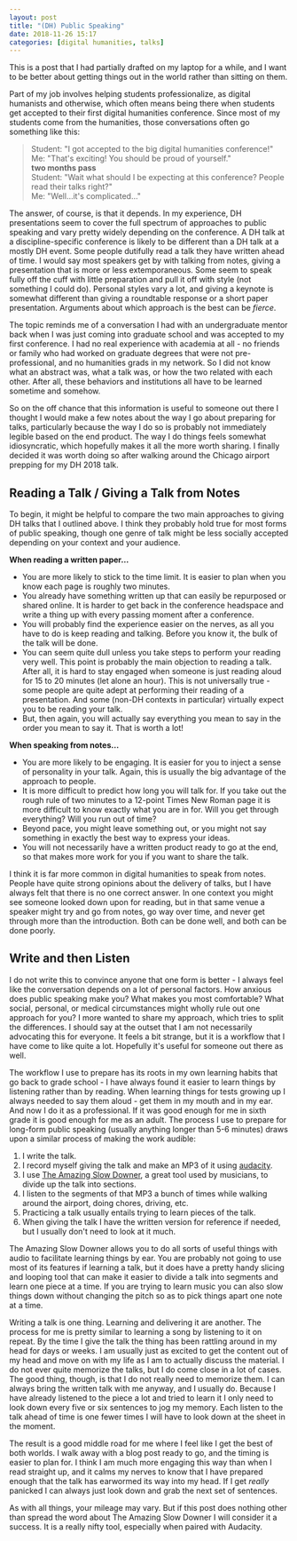 ```yaml
---
layout: post
title: "(DH) Public Speaking"
date: 2018-11-26 15:17
categories: [digital humanities, talks]
---
```

This is a post that I had partially drafted on my laptop for a while, and I want to be better about getting things out in the world rather than sitting on them.

Part of my job involves helping students professionalize, as digital humanists and otherwise, which often means being there when students get accepted to their first digital humanities conference. Since most of my students come from the humanities, those conversations often go something like this:

> Student: "I got accepted to the big digital humanities conference!" <br>
Me: "That's exciting! You should be proud of yourself."<br>
**two months pass** <br>
Student: "Wait what should I be expecting at this conference? People read their talks right?"<br>
Me: "Well…it's complicated…"

The answer, of course, is that it depends. In my experience, DH presentations seem to cover the full spectrum of approaches to public speaking and vary pretty widely depending on the conference. A DH talk at a discipline-specific conference is likely to be different than a DH talk at a mostly DH event. Some people dutifully read a talk they have written ahead of time. I would say most speakers get by with talking from notes, giving a presentation that is more or less extemporaneous. Some seem to speak fully off the cuff with little preparation and pull it off with style (not something I could do). Personal styles vary a lot, and giving a keynote is somewhat different than giving a roundtable response or a short paper presentation. Arguments about which approach is the best can be *fierce*.

The topic reminds me of a conversation I had with an undergraduate mentor back when I was just coming into graduate school and was accepted to my first conference. I had no real experience with academia at all - no friends or family who had worked on graduate degrees that were not pre-professional, and no humanities grads in my network. So I did not know what an abstract was, what a talk was, or how the two related with each other. After all, these behaviors and institutions all have to be learned sometime and somehow.

So on the off chance that this information is useful to someone out there I thought I would make a few notes about the way I go about preparing for talks, particularly because the way I do so is probably not immediately legible based on the end product. The way I do things feels somewhat idiosyncratic, which hopefully makes it all the more worth sharing. I finally decided it was worth doing so after walking around the Chicago airport prepping for my DH 2018 talk.

## Reading a Talk / Giving a Talk from Notes

To begin, it might be helpful to compare the two main approaches to giving DH talks that I outlined above. I think they probably hold true for most forms of public speaking, though one genre of talk might be less socially accepted depending on your context and your audience.

**When reading a written paper…**

- You are more likely to stick to the time limit. It is easier to plan when you know each page is roughly two minutes.
- You already have something written up that can easily be repurposed or shared online. It is harder to get back in the conference headspace and write a thing up with every passing moment after a conference.
- You will probably find the experience easier on the nerves, as all you have to do is keep reading and talking. Before you know it, the bulk of the talk will be done.
- You can seem quite dull unless you take steps to perform your reading very well. This point is probably the main objection to reading a talk. After all, it is hard to stay engaged when someone is just reading aloud for 15 to 20 minutes (let alone an hour). This is not universally true - some people are quite adept at performing their reading of a presentation. And some (non-DH contexts in particular) virtually expect you to be reading your talk. 
- But, then again, you will actually say everything you mean to say in the order you mean to say it. That is worth a lot!

**When speaking from notes…**

- You are more likely to be engaging. It is easier for you to inject a sense of personality in your talk. Again, this is usually the big advantage of the approach to people.
- It is more difficult to predict how long you will talk for. If you take out the rough rule of two minutes to a 12-point Times New Roman page it is more difficult to know exactly what you are in for. Will you get through everything? Will you run out of time?
- Beyond pace, you might leave something out, or you might not say something in exactly the best way to express your ideas.
- You will not necessarily have a written product ready to go at the end, so that makes more work for you if you want to share the talk. 

I think it is far more common in digital humanities to speak from notes. People have quite strong opinions about the delivery of talks, but I have always felt that there is no one correct answer. In one context you might see someone looked down upon for reading, but in that same venue a speaker might try and go from notes, go way over time, and never get through more than the introduction. Both can be done well, and both can be done poorly. 

## Write and then Listen

I do not write this to convince anyone that one form is better - I always feel like the conversation depends on a lot of personal factors. How anxious does public speaking make you? What makes you most comfortable? What social, personal, or medical circumstances might wholly rule out one approach for you? I more wanted to share my approach, which tries to split the differences. I should say at the outset that I am not necessarily advocating this for everyone. It feels a bit strange, but it is a workflow that I have come to like quite a lot. Hopefully it's useful for someone out there as well.

The workflow I use to prepare has its roots in my own learning habits that go back to grade school - I have always found it easier to learn things by listening rather than by reading. When learning things for tests growing up I always needed to say them aloud - get them in my mouth and in my ear. And now I do it as a professional. If it was good enough for me in sixth grade it is good enough for me as an adult. The process I use to prepare for long-form public speaking (usually anything longer than 5-6 minutes) draws upon a similar process of making the work audible:

1. I write the talk.
2. I record myself giving the talk and make an MP3 of it using [audacity](https://www.audacityteam.org/).
3. I use [The Amazing Slow Downer](https://www.ronimusic.com/), a great tool used by musicians, to divide up the talk into sections. 
4. I listen to the segments of that MP3 a bunch of times while walking around the airport, doing chores, driving, etc. 
5. Practicing a talk usually entails trying to learn pieces of the talk.
6. When giving the talk I have the written version for reference if needed, but I usually don't need to look at it much.

The Amazing Slow Downer allows you to do all sorts of useful things with audio to facilitate learning things by ear. You are probably not going to use most of its features if learning a talk, but it does have a pretty handy slicing and looping tool that can make it easier to divide a talk into segments and learn one piece at a time. If you are trying to learn music you can also slow things down without changing the pitch so as to pick things apart one note at a time. 

Writing a talk is one thing. Learning and delivering it are another. The process for me is pretty similar to learning a song by listening to it on repeat. By the time I give the talk the thing has been rattling around in my head for days or weeks. I am usually just as excited to get the content out of my head and move on with my life as I am to actually discuss the material. I do not ever quite memorize the talks, but I do come close in a lot of cases. The good thing, though, is that I do not really need to memorize them. I can always bring the written talk with me anyway, and I usually do. Because I have already listened to the piece a lot and tried to learn it I only need to look down every five or six sentences to jog my memory. Each listen to the talk ahead of time is one fewer times I will have to look down at the sheet in the moment.

The result is a good middle road for me where I feel like I get the best of both worlds. I walk away with a blog post ready to go, and the timing is easier to plan for. I think I am much more engaging this way than when I read straight up, and it calms my nerves to know that I have prepared enough that the talk has earwormed its way into my head. If I get *really* panicked I can always just look down and grab the next set of sentences. 

As with all things, your mileage may vary. But if this post does nothing other than spread the word about The Amazing Slow Downer I will consider it a success. It is a really nifty tool, especially when paired with Audacity.